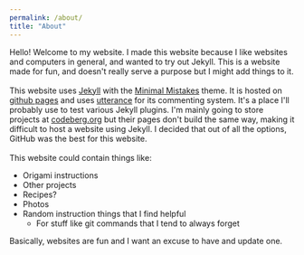 ```yaml
---
permalink: /about/
title: "About"
---
```


Hello! Welcome to my website. I made this website because I like websites and computers in general, and wanted to try out Jekyll. 
This is a website made for fun, and doesn't really serve a purpose but I might add things to it.
<br><br>
This website uses [Jekyll](https://jekyllrb.com/) with the [Minimal Mistakes](https://mmistakes.github.io/minimal-mistakes/) theme. It is hosted on [github pages](pages.github.io) and uses [utterance](https://github.com/utterance) for its commenting system. It's a place I'll probably use to test various Jekyll plugins. I'm mainly going to store projects at [codeberg.org](https://codeberg.org/RainyPanda) but their pages don't build the same way, making it difficult to host a website using Jekyll. I decided that out of all the options, GitHub was the best for this website.
<br><br>
This website could contain things like:
* Origami instructions
* Other projects
* Recipes?
* Photos
* Random instruction things that I find helpful
  * For stuff like git commands that I tend to always forget

Basically, websites are fun and I want an excuse to have and update one.
